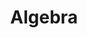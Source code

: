 ---
layout: root-directory
title: Algebra
permalink: /blog/maths/alg/

enumerate_grand_children: true
---